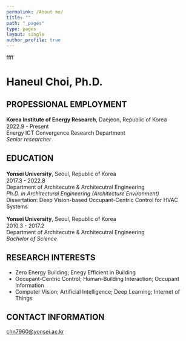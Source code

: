 ```yaml
---
permalink: /About me/
title: ""
path: "_pages"
type: pages
layout: single
author_profile: true
---
```



ffff
# Haneul Choi, Ph.D.

## PROPESSIONAL EMPLOYMENT
__Korea Institute of Energy Research__, Daejeon, Republic of Korea　　　　2022.9 - Present   
Energy ICT Convergence Research Department   
_Senior researcher_

## EDUCATION
__Yonsei University__, Seoul, Republic of Korea　　　　　　　　　　　　　　2017.3 - 2022.8   
Department of Architecutre & Architecutral Engineering   
_Ph.D. in Architectural Engineering (Architecture Environment)_   
Dissertation: Deep Vision-based Occupant-Centric Control for HVAC Systems

__Yonsei University__, Seoul, Republic of Korea　　　　　　　　　　　　　　2010.3 - 2017.2   
Department of Architecutre & Architecutral Engineering   
_Bachelor of Science_

## RESEARCH INTERESTS
* Zero Energy Building; Enegy Efficient in Building
* Occupant-Centric Control; Human-Building Interaction; Occupant Information
* Computer Vision; Artificial Intelligence; Deep Learning; Internet of Things

## CONTACT INFORMATION
chn7960@yonsei.ac.kr

